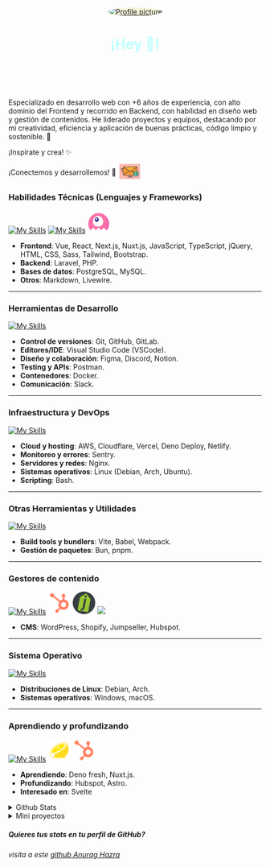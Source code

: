<!-- <p align="center">
  Visitor count<br>
  <img src="https://profile-counter.glitch.me/itgoyo/count.svg" />
</p> -->
<p align="center" width="300">
    <a href="https://www.linkedin.com/in/darioesp/">
        <img 
            align="center" 
            width="200" 
            src="./public/7D-Pd3W8-400-400-clear.avif" 
            onerror="this.onerror=null; this.src='./public/7D-Pd3W8_400-400.png'" 
            style="transition: all 0.3s; cursor: pointer;border-radius: 50%;background-color: #F5F5DC;"
            onmouseover="this.style.transform='scale(.99)';this.src='./public/7D-Pd3W8_400-400.jpg'"
            onmouseout="this.style.transform='scale(1)';this.src='./public/7D-Pd3W8-400-400-clear.avif'"
            alt="Profile picture"
        />
    </a>
    <h1 align="center" style="color:#bfffff">
        ¡Hey 👋!<br/>
        <p style="color:#fff">Soy Dario Espinoza 👨🏻‍💻</p>
    </h1>
</p>
<p>
Especializado en desarrollo web con +<!-- experience-years -->6<!-- /experience-years --> años de experiencia, con alto dominio del Frontend y recorrido en Backend, con habilidad en diseño web y gestión de contenidos. He liderado proyectos y equipos, destacando por mi creatividad, eficiencia y aplicación de buenas prácticas, código limpio y sostenible. 🚀

¡Inspírate y crea! ✨ 

<p style="display: flex; column-gap: 6px; align-items: center;">
    ¡Conectemos y desarrollemos! 🤝 
    <a href="mailto:dario.espinoza.dev@gmail.com">
      <img src="./public/email-me.jpg" height="30" />
    </a>
</p>

### Habilidades Técnicas (Lenguajes y Frameworks)
[![My Skills](https://skillicons.dev/icons?i=astro,vue,react,next,nuxtjs,typescript,js,jquery,laravel,php)](#)
[![My Skills](https://skillicons.dev/icons?i=html,css,sass,tailwind,bootstrap,postgres,mysql,markdown)](#)
<img src="./public/livewire.png" height="45" />

- **Frontend**: Vue, React, Next.js, Nuxt.js, JavaScript, TypeScript, jQuery, HTML, CSS, Sass, Tailwind, Bootstrap.
- **Backend**: Laravel, PHP.
- **Bases de datos**: PostgreSQL, MySQL.
- **Otros**: Markdown, Livewire.

---

### Herramientas de Desarrollo
[![My Skills](https://skillicons.dev/icons?i=github,gitlab,git,vscode,postman,figma,discord,notion,docker,slack)](#)

- **Control de versiones**: Git, GitHub, GitLab.
- **Editores/IDE**: Visual Studio Code (VSCode).
- **Diseño y colaboración**: Figma, Discord, Notion.
- **Testing y APIs**: Postman.
- **Contenedores**: Docker.
- **Comunicación**: Slack.

---

### Infraestructura y DevOps
[![My Skills](https://skillicons.dev/icons?i=aws,cloudflare,vercel,deno,netlify,sentry,nginx,linux,debian,ubuntu,bash)](#)

- **Cloud y hosting**: AWS, Cloudflare, Vercel, Deno Deploy, Netlify.
- **Monitoreo y errores**: Sentry.
- **Servidores y redes**: Nginx.
- **Sistemas operativos**: Linux (Debian, Arch, Ubuntu).
- **Scripting**: Bash.

---

### Otras Herramientas y Utilidades
[![My Skills](https://skillicons.dev/icons?i=vite,pnpm,bun,babel,webpack,volta)](#)

- **Build tools y bundlers**: Vite, Babel, Webpack.
- **Gestión de paquetes**: Bun, pnpm.

---

### Gestores de contenido
[![My Skills](https://skillicons.dev/icons?i=wordpress)](#)
<img src="./public/hubspot.webp" height="45" />
<img src="./public/jumpseller.png" height="45" />
<img src="./public/shopify.ico" height="45" />
- **CMS**: WordPress, Shopify, Jumpseller, Hubspot.

---

### Sistema Operativo
[![My Skills](https://skillicons.dev/icons?i=linux,debian,arch,windows,apple)](#)

- **Distribuciones de Linux**: Debian, Arch.
- **Sistemas operativos**: Windows, macOS.

---

### Aprendiendo y profundizando
[![My Skills](https://skillicons.dev/icons?i=deno,nuxt,astro)](#)
<img src="./public/deno-fresh.png" height="45" />
<img src="./public/hubspot.webp" height="45" />

- **Aprendiendo**: Deno fresh, Nuxt.js.
- **Profundizando**: Hubspot, Astro.
- **Interesado en**: Svelte


<details>
  <summary>Github Stats </summary>
  
  <a href="#">![Github stats](https://github-readme-stats.vercel.app/api?username=darioesp&bg_color=40,00a8a8,001&title_color=fff&text_color=bfffff&count_private=true&hide_border=true&line_height=20)</a>
  <a href="#">![Top Langs](https://github-readme-stats.vercel.app/api/top-langs/?username=darioesp&layout=compact&bg_color=40,00a8a8,001&title_color=fff&text_color=bfffff&count_private=true&hide_border=true)</a>
</details>

<details>
  <summary>Mini proyectos </summary>

  <a href="https://github.com/darioesp/Changelog-base">![Changelog-base](https://github-readme-stats.vercel.app/api/pin/?username=darioesp&layout=compact&repo=Changelog-base&bg_color=001&count_private=true&hide_border=true)</a>
  <a href="https://github.com/darioesp/zsh-alias-site-new">![zsh-alias-site-new](https://github-readme-stats.vercel.app/api/pin/?username=darioesp&layout=compact&repo=zsh-alias-site-new&bg_color=001&count_private=true&hide_border=true)</a>
</details>

##### Quieres tus stats en tu perfil de GitHub?
###### visita a este [github Anurag Hazra](https://github.com/anuraghazra/github-readme-stats?tab=readme-ov-file)
